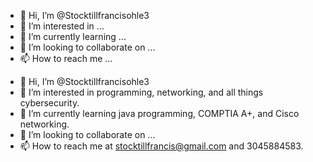 - 👋 Hi, I’m @Stocktillfrancisohle3
- 👀 I’m interested in ...
- 🌱 I’m currently learning ...
- 💞️ I’m looking to collaborate on ...
- 📫 How to reach me ...

<!---
Stocktillfrancisohle3/Stocktillfrancisohle3 is a ✨ special ✨ repository because its `README.md` (this file) appears on your GitHub profile.
You can click the Preview link to take a look at your changes.
--->
- 👋 Hi, I’m @Stocktillfrancisohle3
- 👀 I’m interested in programming, networking, and all things cybersecurity.
- 🌱 I’m currently learning java programming, COMPTIA A+, and Cisco networking.
- 💞️ I’m looking to collaborate on ...
- 📫 How to reach me at stocktillfrancis@gmail.com and 3045884583.
